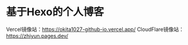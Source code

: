 # 基于Hexo的个人博客
Vercel镜像站：https://okita1027-github-io.vercel.app/
CloudFlare镜像站：https://zhiyun.pages.dev/
